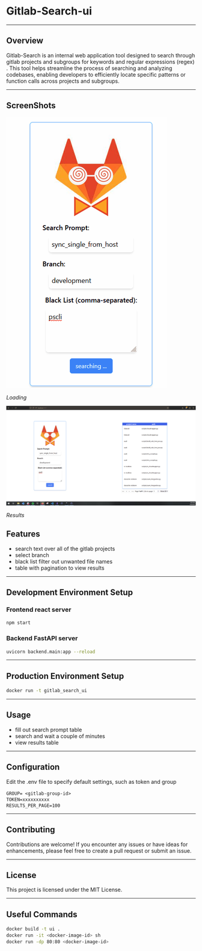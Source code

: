 # Gitlab-Search-ui

---
## Overview


Gitlab-Search is an internal  web application tool designed to search through gitlab projects and subgroups for keywords and regular expressions (regex) . This tool helps streamline the process of searching and analyzing codebases, enabling developers to efficiently locate specific patterns or function calls across projects and subgroups.


---
## ScreenShots

![](eyes.gif)

*Loading*

![](results.jpg)

*Results*
## Features
- search text over all of the gitlab projects
- select branch
- black list filter out unwanted file names
- table with pagination to view results
---

## Development Environment Setup

### Frontend react server
```bash
npm start
```
### Backend FastAPI server
```bash
uvicorn backend.main:app --reload
```
---
## Production Environment Setup
```bash
docker run -t gitlab_search_ui
```
---
## Usage
- fill out search prompt table 
- search and wait a couple of minutes
- view results table

---
## Configuration

Edit the .env file to specify default settings, such as token and group

```env
GROUP= <gitlab-group-id>
TOKEN=xxxxxxxxxx
RESULTS_PER_PAGE=100
```
---
## Contributing

Contributions are welcome! If you encounter any issues or have ideas for enhancements, please feel free to create a pull request or submit an issue.

---
## License

This project is licensed under the MIT License.

---


## Useful Commands

```bash
docker build -t ui .
docker run -it <docker-image-id> sh
docker run -dp 80:80 <docker-image-id>
```


